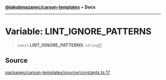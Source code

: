 [**@jakubmazanec/carson-templates**](../README.md) • **Docs**

---

# Variable: LINT_IGNORE_PATTERNS

> `const` **LINT_IGNORE_PATTERNS**: `string`[]

## Source

[packages/carson-templates/source/constants.ts:17](https://github.com/jakubmazanec/js-tools/blob/7be96c9bc335915647cfe729050b17fe2580309a/packages/carson-templates/source/constants.ts#L17)
